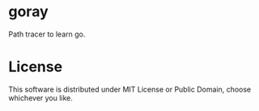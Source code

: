 # goray
Path tracer to learn go.

# License

This software is distributed under MIT License or Public Domain, choose whichever you like.

